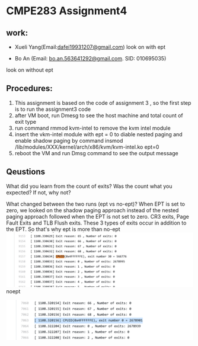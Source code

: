 # CMPE283 Assignment4

## work:
- Xueli Yang(Email:dafei19931207@gmail.com)
look on with ept

- Bo An (Email: bo.an.563641292@gmail.com. SID: 010695035)
  
 look on without ept

  
## Procedures:
  1. This assignment is based on the code of assignment 3 , so the first step is to run the assignment3 code
  2. after VM boot, run Dmesg to see the host machine and total count of exit type
  3. run command rmmod kvm-intel to remove the kvm intel module
  4. insert the vkm-intel module with ept = 0 to diable nested paging and enable shadow paging by command insmod /lib/modules/XXX/kernel/arch/x86/kvm/kvm-intel.ko ept=0
  5. reboot the VM and run Dmsg command to see the output message


## Qeustions



What did you learn from the count of exits? Was the count what you expected? If not, why not? 

What changed between the two runs (ept vs no-ept)?
When EPT is set to zero, we looked on the shadow paging approach instead of the nested paging approach followed when the EPT is not set to zero.  CR3 exits, Page Fault Exits and TLB Flush exits. These 3 types of exits occur in addition to the EPT. So that's why ept is more than no-ept
![output1](https://github.com/dafei1993/cmpe283/blob/main/assignment4/hw4Screenshot/withept.jpg)
noept 

![output1](https://github.com/dafei1993/cmpe283/blob/main/assignment4/hw4Screenshot/noept.png)
